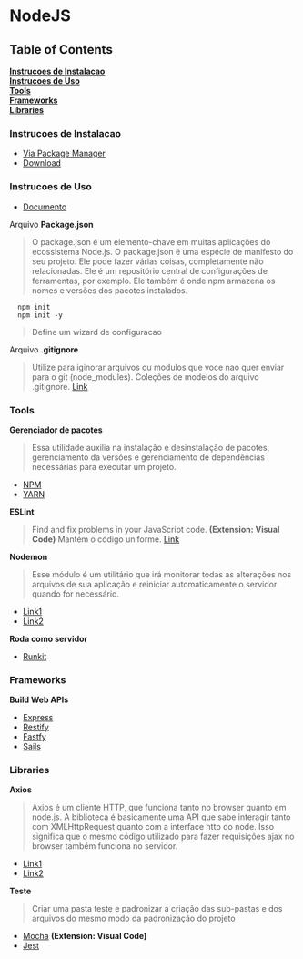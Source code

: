 # NodeJS

## Table of Contents
**[Instrucoes de Instalacao](#installation-instructions)**<br>
**[Instrucoes de Uso](#usage-instructions)**<br>
**[Tools](#tools)**<br>
**[Frameworks](#frameworks)**<br>
**[Libraries](#libraries)**<br>


### Instrucoes de Instalacao
  - [Via Package Manager](https://nodejs.org/en/download/package-manager/)
  - [Download](https://nodejs.org/en/download/)


### Instrucoes de Uso
  - [Documento](https://nodejs.org/en/docs/)

  Arquivo **Package.json**
  > O package.json é um elemento-chave em muitas aplicações do ecossistema Node.js.
  > O package.json é uma espécie de manifesto do seu projeto. Ele pode fazer várias coisas, completamente não relacionadas. Ele é um repositório central de configurações de ferramentas, por exemplo. Ele também é onde npm armazena os nomes e versões dos pacotes instalados.
```
  npm init
  npm init -y
```
  > Define um wizard de configuracao

  Arquivo **.gitignore**
  > Utilize para iginorar arquivos ou modulos que voce nao quer enviar para o git (node_modules).
  > Coleções de modelos do arquivo .gitignore. [Link](https://github.com/github/gitignore)


### Tools

  **Gerenciador de pacotes**
  > Essa utilidade auxilia na instalação e desinstalação de pacotes, gerenciamento da versões e gerenciamento de dependências necessárias para executar um projeto.
  - [NPM](https://www.npmjs.com)
  - [YARN](https://yarnpkg.com/lang/en/)

  **ESLint**
  > Find and fix problems in your JavaScript code. **(Extension: Visual Code)**
  > Mantém o código uniforme.
  [Link](https://eslint.org)

  **Nodemon**
  > Esse módulo é um utilitário que irá monitorar todas as alterações nos arquivos de sua aplicação e reiniciar automaticamente o servidor quando for necessário.
  - [Link1](https://nodemon.io)
  - [Link2](https://medium.com/front-end-weekly/configuring-nodemon-on-a-node-js-server-da9eed2eeb5)

  **Roda como servidor**
  - [Runkit](https://runkit.com/home)


### Frameworks

  **Build Web APIs**
  - [Express](https://expressjs.com)
  - [Restify](http://restify.com)
  - [Fastfy](https://www.fastify.io)
  - [Sails](https://sailsjs.com/)

### Libraries

  **Axios**
  > Axios é um cliente HTTP, que funciona tanto no browser quanto em node.js. A biblioteca é basicamente uma API que sabe interagir tanto com XMLHttpRequest quanto com a interface http do node. Isso significa que o mesmo código utilizado para fazer requisições ajax no browser também funciona no servidor.
  - [Link1](https://github.com/axios/axios)
  - [Link2](http://codeheaven.io/how-to-use-axios-as-your-http-client-pt)

  **Teste**
  > Criar uma pasta teste e padronizar a criação das sub-pastas e dos arquivos do mesmo modo da padronização do projeto
  - [Mocha](https://mochajs.org) **(Extension: Visual Code)**
  - [Jest](https://jestjs.io)